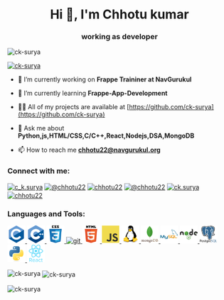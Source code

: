 <h1 align="center">Hi 👋, I'm Chhotu kumar</h1>
<h3 align="center">working as developer</h3>

<p align="left"> <img src="https://komarev.com/ghpvc/?username=ck-surya&label=Profile%20views&color=0e75b6&style=flat" alt="ck-surya" /> </p>

<p align="left"> <a href="https://github.com/ryo-ma/github-profile-trophy"><img src="https://github-profile-trophy.vercel.app/?username=ck-surya" alt="ck-surya" /></a> </p>

- 🔭 I’m currently working on **Frappe Traininer at NavGurukul**

- 🌱 I’m currently learning **Frappe-App-Development**

- 👨‍💻 All of my projects are available at [https://github.com/ck-surya](https://github.com/ck-surya)

- 💬 Ask me about **Python,js,HTML/CSS,C/C++,React,Nodejs,DSA,MongoDB**

- 📫 How to reach me **chhotu22@navgurukul.org**

<h3 align="left">Connect with me:</h3>
<p align="left">
<a href="https://instagram.com/c_k.surya" target="blank"><img align="center" src="https://raw.githubusercontent.com/rahuldkjain/github-profile-readme-generator/master/src/images/icons/Social/instagram.svg" alt="c_k.surya" height="30" width="40" /></a>
<a href="https://medium.com/@chhotu22" target="blank"><img align="center" src="https://raw.githubusercontent.com/rahuldkjain/github-profile-readme-generator/master/src/images/icons/Social/medium.svg" alt="@chhotu22" height="30" width="40" /></a>
<a href="https://www.codechef.com/users/chhotu22" target="blank"><img align="center" src="https://cdn.jsdelivr.net/npm/simple-icons@3.1.0/icons/codechef.svg" alt="chhotu22" height="30" width="40" /></a>
<a href="https://www.hackerrank.com/@chhotu22" target="blank"><img align="center" src="https://raw.githubusercontent.com/rahuldkjain/github-profile-readme-generator/master/src/images/icons/Social/hackerrank.svg" alt="@chhotu22" height="30" width="40" /></a>
<a href="https://codeforces.com/profile/ck.surya" target="blank"><img align="center" src="https://raw.githubusercontent.com/rahuldkjain/github-profile-readme-generator/master/src/images/icons/Social/codeforces.svg" alt="ck.surya" height="30" width="40" /></a>
<a href="https://www.leetcode.com/chhotu22" target="blank"><img align="center" src="https://raw.githubusercontent.com/rahuldkjain/github-profile-readme-generator/master/src/images/icons/Social/leet-code.svg" alt="chhotu22" height="30" width="40" /></a>
</p>

<h3 align="left">Languages and Tools:</h3>
<p align="left"> <a href="https://www.cprogramming.com/" target="_blank" rel="noreferrer"> <img src="https://raw.githubusercontent.com/devicons/devicon/master/icons/c/c-original.svg" alt="c" width="40" height="40"/> </a> <a href="https://www.w3schools.com/cpp/" target="_blank" rel="noreferrer"> <img src="https://raw.githubusercontent.com/devicons/devicon/master/icons/cplusplus/cplusplus-original.svg" alt="cplusplus" width="40" height="40"/> </a> <a href="https://www.w3schools.com/css/" target="_blank" rel="noreferrer"> <img src="https://raw.githubusercontent.com/devicons/devicon/master/icons/css3/css3-original-wordmark.svg" alt="css3" width="40" height="40"/> </a> <a href="https://git-scm.com/" target="_blank" rel="noreferrer"> <img src="https://www.vectorlogo.zone/logos/git-scm/git-scm-icon.svg" alt="git" width="40" height="40"/> </a> <a href="https://www.w3.org/html/" target="_blank" rel="noreferrer"> <img src="https://raw.githubusercontent.com/devicons/devicon/master/icons/html5/html5-original-wordmark.svg" alt="html5" width="40" height="40"/> </a> <a href="https://developer.mozilla.org/en-US/docs/Web/JavaScript" target="_blank" rel="noreferrer"> <img src="https://raw.githubusercontent.com/devicons/devicon/master/icons/javascript/javascript-original.svg" alt="javascript" width="40" height="40"/> </a> <a href="https://www.linux.org/" target="_blank" rel="noreferrer"> <img src="https://raw.githubusercontent.com/devicons/devicon/master/icons/linux/linux-original.svg" alt="linux" width="40" height="40"/> </a> <a href="https://www.mongodb.com/" target="_blank" rel="noreferrer"> <img src="https://raw.githubusercontent.com/devicons/devicon/master/icons/mongodb/mongodb-original-wordmark.svg" alt="mongodb" width="40" height="40"/> </a> <a href="https://www.mysql.com/" target="_blank" rel="noreferrer"> <img src="https://raw.githubusercontent.com/devicons/devicon/master/icons/mysql/mysql-original-wordmark.svg" alt="mysql" width="40" height="40"/> </a> <a href="https://nodejs.org" target="_blank" rel="noreferrer"> <img src="https://raw.githubusercontent.com/devicons/devicon/master/icons/nodejs/nodejs-original-wordmark.svg" alt="nodejs" width="40" height="40"/> </a> <a href="https://www.postgresql.org" target="_blank" rel="noreferrer"> <img src="https://raw.githubusercontent.com/devicons/devicon/master/icons/postgresql/postgresql-original-wordmark.svg" alt="postgresql" width="40" height="40"/> </a> <a href="https://www.python.org" target="_blank" rel="noreferrer"> <img src="https://raw.githubusercontent.com/devicons/devicon/master/icons/python/python-original.svg" alt="python" width="40" height="40"/> </a> <a href="https://reactjs.org/" target="_blank" rel="noreferrer"> <img src="https://raw.githubusercontent.com/devicons/devicon/master/icons/react/react-original-wordmark.svg" alt="react" width="40" height="40"/> </a> </p>

<p><img align="left" src="https://github-readme-stats.vercel.app/api/top-langs?username=ck-surya&show_icons=true&locale=en&layout=compact" alt="ck-surya" /></p>

<p>&nbsp;<img align="center" src="https://github-readme-stats.vercel.app/api?username=ck-surya&show_icons=true&locale=en" alt="ck-surya" /></p>

<p><img align="center" src="https://github-readme-streak-stats.herokuapp.com/?user=ck-surya&" alt="ck-surya" /></p>
